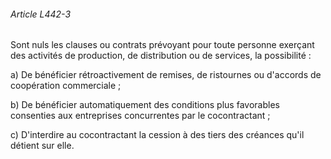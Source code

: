 ###### Article L442-3

Sont nuls les clauses ou contrats prévoyant pour toute personne exerçant des activités de production, de distribution ou de services, la possibilité :

a) De bénéficier rétroactivement de remises, de ristournes ou d'accords de coopération commerciale ;

b) De bénéficier automatiquement des conditions plus favorables consenties aux entreprises concurrentes par le cocontractant ;

c) D'interdire au cocontractant la cession à des tiers des créances qu'il détient sur elle.

